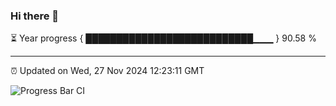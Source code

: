 ### Hi there 👋

⏳ Year progress { ███████████████████████████▁▁▁ } 90.58 %

---

⏰ Updated on Wed, 27 Nov 2024 12:23:11 GMT

![Progress Bar CI](https://github.com/code-lakshay/GitHub-Actions-Demo/workflows/Progress%20Bar%20CI/badge.svg)
